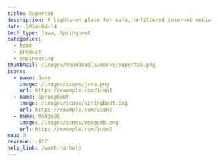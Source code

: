 ```yaml
---
title: Supertab
description: A lights-on place for safe, unfiltered internet media
date: 2024-04-14
tech_type: Java, Springboot
categories:
  - home
  - product
  - engineering
thumbnail: /images/thumbnails/mocks/supertab.png
icons:
  - name: Java
    image: /images/icons/java.png
    url: https://example.com/icon1
  - name: Springboot
    image: /images/icons/springboot.png
    url: https://example.com/icon2
  - name: MongoDB
    image: /images/icons/mongodb.png
    url: https://example.com/icon2
mau: 0
revenue: -$12
help_link: /want-to-help
---
```

